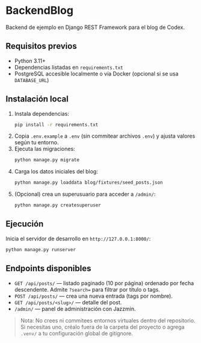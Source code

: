 # BackendBlog

Backend de ejemplo en Django REST Framework para el blog de Codex.

## Requisitos previos
- Python 3.11+
- Dependencias listadas en `requirements.txt`
- PostgreSQL accesible localmente o vía Docker (opcional si se usa `DATABASE_URL`)

## Instalación local
1. Instala dependencias:
   ```bash
   pip install -r requirements.txt
   ```
2. Copia `.env.example` a `.env` (sin commitear archivos `.env`) y ajusta valores según tu entorno.
3. Ejecuta las migraciones:
   ```bash
   python manage.py migrate
   ```
4. Carga los datos iniciales del blog:
   ```bash
   python manage.py loaddata blog/fixtures/seed_posts.json
   ```
5. (Opcional) crea un superusuario para acceder a `/admin/`:
   ```bash
   python manage.py createsuperuser
   ```

## Ejecución
Inicia el servidor de desarrollo en `http://127.0.0.1:8000/`:
```bash
python manage.py runserver
```

## Endpoints disponibles
- `GET /api/posts/` — listado paginado (10 por página) ordenado por fecha descendente. Admite `?search=` para filtrar por título o tags.
- `POST /api/posts/` — crea una nueva entrada (tags por nombre).
- `GET /api/posts/<slug>/` — detalle del post.
- `/admin/` — panel de administración con Jazzmin.

> Nota: No crees ni commitees entornos virtuales dentro del repositorio. Si necesitas uno, créalo fuera de la carpeta del proyecto o agrega `.venv/` a tu configuración global de gitignore.
